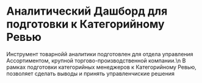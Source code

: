 # Аналитический Дашборд для подготовки к Категорийному Ревью
Инструмент товарнойй аналитики подготовлен для отдела управления Ассортиментом, крупной торгово-производственной  компании.\n
В рамках подготовки категорийных менеджеров к Категорийному Ревью, позволяет сделать выводы и принять управленчиские решения


